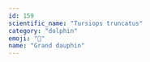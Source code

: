```yaml
---
id: 159
scientific_name: "Tursiops truncatus"
category: "dolphin"
emoji: "🐬"
name: "Grand dauphin"
---
```

